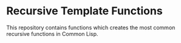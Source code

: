 # Recursive Template Functions
This repository contains functions which creates the most common recursive functions in Common Lisp.
